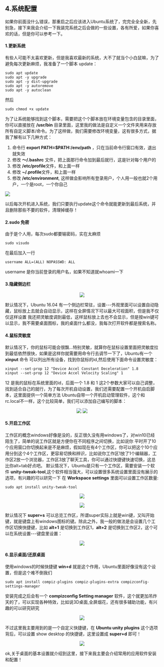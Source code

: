 ## 4.系统配置

如果你前面没什么错误，那重启之后应该进入Ubuntu系统了，完完全全全新，先别急，接下来我会介绍一下我装完系统之后会做的一些设置，各有所爱，如果你喜欢的话，但是你可以参考一下。

#### 1.更新系统
有些人可能不太喜欢更新，但是我喜欢最新的系统，大不了就当个小白鼠嘛，为了避免每次更新麻烦，我准备了一个脚本 update：
```
sudo apt update
sudo apt -y upgrade
sudo apt -y dist-upgrade
sudo apt -y autoremove
sudo apt -y autoclean
```
然后
```
sudo chmod +x update
```
为了让系统能够找到这个脚本，需要把这个个脚本放在环境变量包含的目录里面，你可以直接放在 **/usr/bin** 目录里面，这里我的做法是自定义一个文件夹用来存放所有自定义脚本/命令。为了这样做，我们需要修改环境变量，这有很多方式，据我了解有以下几种方式：

1. 命令行 **export PATH=$PATH:/env/path** ，只在当前命令行窗口有效，退出就失效
2. 修改 **～/.bashrc** 文件，把上面那行命令加到最后就行，这是针对每个用户的
3. 修改 **/etc/profile**文件，和上面一样
4. 修改 **~/.profile**文件，和上面一样
5. 修改 **/etc/environment**, 这样做会影响所有登录用户，个人用一般也就2个用户，一个是root，一个你自己

![](http://ww1.sinaimg.cn/large/5f6e3e27ly1frj0haj0irj20pd032jrh.jpg)

以后每次开机进入系统，我们只要执行update这个命令就能更新到最后系统，并且删除那些不要的软件，清理掉缓存！

#### 2.sudo 免密
由于是个人用，每次sudo都要输密码，实在太麻烦
```
sudo visudo
```
在最后加入一行
```
username ALL=(ALL) NOPASSWD: ALL
```
username 是你当前登录的用户名，如果不知道就whoami一下

#### 3.隐藏侧边栏
<div align="center">

![](http://ww1.sinaimg.cn/large/5f6e3e27ly1frj0qz0721j20nn0fs0tt.jpg)

</div>

默认情况下，Ubuntu 16.04 有一个侧边栏常驻，设置---外观里面可以设置自动隐藏，鼠标放上去就会自动显示，这样在全屏情况下可以最大可视面积，但是我不仅仅这样设置
我还把灵敏度调到最低，这样鼠标放上去也不会显示，但是按win键可以显示，我不需要桌面图标，我的桌面什么都没，我每次打开软件都是搜索名称。

#### 4.鼠标灵敏度
默认情况下，你的鼠标可能会很飘...特别灵敏，就算你在鼠标设置里面把灵敏度拉到最低依然很快，如果是这样你就需要用命令行去调节一下了，Ubuntu有一个 **xinput** 命令
可以列出所有设备，找到你鼠标的id,然后使用下面命令设置灵敏度：
```
xinput --set-prop 12 "Device Accel Constant Deceleration" 1.8
xinput --set-prop 12 "Device Accel Velocity Scaling" 1
```
12 是我的鼠标在系统里面的id，后面一个 1.8 和 1 这2个参数大家可以自己调整，找到适合自己的就行，为了每次开机自动设置，我们还需要配置一个开机自启脚本，这里面提供一个简单方法
Ubuntu自带一个开机启动管理软件，这个和rc.local不一样，这个比较简单，我们可以添加自己编写的脚本：

<div align="center">

![](http://ww1.sinaimg.cn/large/5f6e3e27ly1frj14jo64sj20gn0d8t9w.jpg)
![](http://ww1.sinaimg.cn/large/5f6e3e27ly1frj165nr8fj20ey06aaab.jpg)
</div>

#### 5.开启工作区
工作区的概念windows好像是没的，反正很久没有用windows了，对win10已经陌生了，简单的说工作区就是方便你在不同程序之间切换，比如说你
平时开了10个应用窗口你切换起来是不是麻烦，假如现在有4个工作区，你可以把这个10个应用分到这个4个工作区，更容易切换和辨识，比如说你工作区1放了1个编辑器，工作区2放一个浏览器，工作区3放了聊天工具，你可以通过快捷键快速切换，这总比你alt+tab好点吧。
默认情况下，Ubuntu是只有一个工作区，需要安装一个软件 **unity-tweak-tool**,这个软件相当强大，可以设置很多系统设置里面没有展示的选项，有兴趣的可以研究一下
在 **Workspace settings** 里面可以设置工作区数量:
```$xslt
sudo apt install unity-tweak-tool
```
<div align="center">

![](http://ww1.sinaimg.cn/large/5f6e3e27ly1frjvufsnqrj20kt0iijsw.jpg)

![](http://ww1.sinaimg.cn/large/5f6e3e27ly1frjvxb8bkbj20ku07zjru.jpg)

</div>

默认情况下 **super+s** 可以总览工作区，所谓super实际上就是win键，又叫开始键，就是键盘上有windows图标的键。除此之外，我一般的做法是会设置几个工作区切换快捷键，比如 **alt+1** 是切换到工作区1，**alt+2** 是切换到工作区2，这个可以在系统设置---键盘里设置：
<div align="center">

![](http://ww1.sinaimg.cn/large/5f6e3e27ly1frjw78dk6fj20nk0datah.jpg)

</div>

#### 6.显示桌面/还原桌面
使用windows的时候快捷键 **win+d** 就是这个作用，Ubuntu里面好像没有这个设置，但是这个难不倒我们
```$xslt
sudo apt install compiz-plugins compiz-plugins-extra compizconfig-settings-manager
```
安装完成之后会有一个 **compizconfig Setting manager** 软件，这个就更加吊炸天的了，可以实现各种特效，比如说3D桌面,全屏烟花，还有很多辅助功能，有兴趣的可以研究研究

<div align="center">

![](http://ww1.sinaimg.cn/large/5f6e3e27ly1frka00q32ij20x50h2gq9.jpg)
</div>

不过这里我主要用到的是一个自定义快捷键，在 **Ubuntu unity plugins** 这个选项背后，可以设置 show desktop 的快捷键，这里设置成 **super+d** 即可！

<div align="center">

![](http://ww1.sinaimg.cn/large/5f6e3e27ly1frka4963v9j20qk0bydhr.jpg)
</div>


ok,关于桌面的基本设置就介绍到这里，接下来我主要会介绍常用的应用软件安装和配置！
